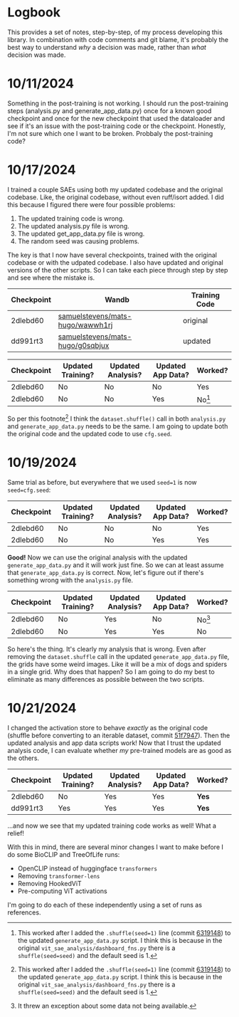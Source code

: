 # Logbook

This provides a set of notes, step-by-step, of my process developing this library.
In combination with code comments and git blame, it's probably the best way to understand *why* a decision was made, rather than *what* decision was made.

# 10/11/2024

Something in the post-training is not working.
I should run the post-training steps (analysis.py and generate_app_data.py) once for a known good checkpoint and once for the new checkpoint that used the dataloader and see if it's an issue with the post-training code or the checkpoint.
Honestly, I'm not sure which one I want to be broken.
Probbaly the post-training code?

# 10/17/2024

I trained a couple SAEs using both my updated codebase and the original codebase.
Like, the original codebase, without even ruff/isort added.
I did this because I figured there were four possible problems:

1. The updated training code is wrong.
2. The updated analysis.py file is wrong.
3. The updated get_app_data.py file is wrong.
4. The random seed was causing problems.

The key is that I now have several checkpoints, trained with the original codebase or with the udpated codebase.
I also have updated and original versions of the other scripts.
So I can take each piece through step by step and see where the mistake is.

| Checkpoint | Wandb | Training Code |
|---|---|---|
| 2dlebd60 | [samuelstevens/mats-hugo/wawwh1rj](https://wandb.ai/samuelstevens/mats-hugo/runs/wawwh1rj) | original |
| dd991rt3 | [samuelstevens/mats-hugo/g0sqbjux](https://wandb.ai/samuelstevens/mats-hugo/runs/g0sqbjux) | updated |


| Checkpoint | Updated Training? | Updated Analysis? | Updated App Data? | Worked? |
|---|---|---|--|---|
| 2dlebd60 | No | No | No | Yes |
| 2dlebd60 | No | No | Yes | No[^dataset-shuffle] |

[^dataset-shuffle]: This worked after I added the `.shuffle(seed=1)` line (commit [6319148](https://github.com/samuelstevens/saev/commit/6319148f269013721baf9da15a08e5b1ca0b6e32)) to the updated `generate_app_data.py` script. I think this is because in the original `vit_sae_analysis/dashboard_fns.py` there is a `shuffle(seed=seed)` and the default seed is 1.

So per this footnote[^dataset-shuffle] I think the `dataset.shuffle()` call in both `analysis.py` and `generate_app_data.py` needs to be the same.
I am going to update both the original code and the updated code to use `cfg.seed`.

# 10/19/2024

Same trial as before, but everywhere that we used `seed=1` is now `seed=cfg.seed`:

| Checkpoint | Updated Training? | Updated Analysis? | Updated App Data? | Worked? |
|---|---|---|--|---|
| 2dlebd60 | No | No | No | Yes |
| 2dlebd60 | No | No | Yes | Yes |

**Good!**
Now we can use the original analysis with the updated `generate_app_data.py` and it will work just fine.
So we can at least assume that `generate_app_data.py` is correct.
Now, let's figure out if there's something wrong with the `analysis.py` file.

| Checkpoint | Updated Training? | Updated Analysis? | Updated App Data? | Worked? |
|---|---|---|--|---|
| 2dlebd60 | No | Yes | No | No[^generate-bug] |
| 2dlebd60 | No | Yes | Yes | No |

[^generate-bug]: It threw an exception about some data not being available.

So here's the thing.
It's clearly my analysis that is wrong.
Even after removing the `dataset.shuffle` call in the updated `generate_app_data.py` file, the grids have some weird images.
Like it will be a mix of dogs and spiders in a single grid.
Why does that happen?
So I am going to do my best to eliminate as many differences as possible between the two scripts.

# 10/21/2024

I changed the activation store to behave *exactly* as the original code (shuffle before converting to an iterable dataset, commit [51f7947](https://github.com/samuelstevens/saev/commit/51f7947edcb19a7ca59dd3bd45d9869d090a91bf)).
Then the updated analysis and app data scripts work!
Now that I trust the updated analysis code, I can evaluate whether *my* pre-trained models are as good as the others.

| Checkpoint | Updated Training? | Updated Analysis? | Updated App Data? | Worked? |
|---|---|---|--|---|
| 2dlebd60 | No | Yes | Yes | **Yes** |
| dd991rt3 | Yes | Yes | Yes | **Yes** |

...and now we see that my updated training code works as well!
What a relief!

With this in mind, there are several minor changes I want to make before I do some BioCLIP and TreeOfLife runs:

* OpenCLIP instead of huggingface `transformers`
* Removing `transformer-lens`
* Removing HookedViT
* Pre-computing ViT activations

I'm going to do each of these independently using a set of runs as references.
